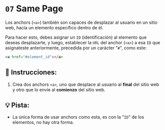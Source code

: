 # `07` Same Page

Los anchors (`<a>`) también son capaces de desplazar al usuario en un sitio web, hacía un elemento específico dentro de él.

Para hacer esto, debes asignar un `ID` (identificación) al elemento que deseas desplazarte, y luego, establecer la `URL` del anchor (`<a>`) a esa `ID` que asignateste anteriormente, precedida por un carácter "`#`", como este:

```html
<a href="#element_id"></a>
```
## 📝 Instrucciones:

1. Crea dos anchors `<a>`, uno que desplace al usuario al **final** del sitio web y otro que lo envíe al **comienzo** del sitio web.

## 💡 Pista:

+ La única forma de usar anchors como esta, es con la "`ID`" de los elementos, no hay otra forma.